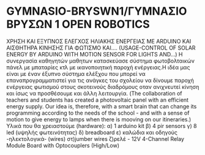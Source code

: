 # GYMNASIO-BRYSWN1/ΓΥΜΝΑΣΙΟ ΒΡΥΣΩΝ 1 OPEN ROBOTICS
ΧΡΗΣΗ ΚΑΙ ΕΞΥΠΝΟΣ ΕΛΕΓΧΟΣ ΗΛΙΑΚΗΣ ΕΝΕΡΓΕΙΑΣ ΜΕ ARDUINO ΚΑΙ ΑΙΣΘΗΤΗΡΑ ΚΙΝΗΣΗΣ ΓΙΑ ΦΩΤΙΣΜΟ KAI....                                           (USAGE-CONTROL OF SOLAR ENERGY BY ARDUINO WITH MOTION SENSOR FOR LIGHTS AND...)
Η συνεργασία καθηγητών μαθητων κατασκεύασε σύστημα φωτοβολταικών πάνελ με μπαταρίες κτλ με ικανοποιητική παροχή ενέργειας.Η ιδέα μας είναι με έναν έξυπνο σύστημα ελέξχου που μπορεί να επαναπρογραμματιστεί για τις ανάγκες του σχολείου να δίνουμε παροχή ενέργειας φωτισμού στους σκοτεινούς διαδρόμους οταν ανιχνευτεί κίνηση και ίσως να προσθέσουμε και άλλη λειτουργία.                                                  (The collaboration of teachers and students has created a photovoltaic panel with an efficient energy supply. Our idea is, therefore, with a smart brain that can change its programming according to the needs of the school - and with a sense of motion to give energy to lamps when there is mooving on our itineraries.)
Υλικά που θα χρειαστούμε (hardware):
α) 1 arduino kit
β) 4 pir sensors
γ) 8 led (υψηλής φωτεινότητας)
δ) breadboard 
ε) καλώδια και οδηγούς -ηλεκτολογικά- (wires)
στ)jumber wires
ζ)ρελέ - 12V 4-Channel Relay Module Board with Optocouplers (High/Low)
